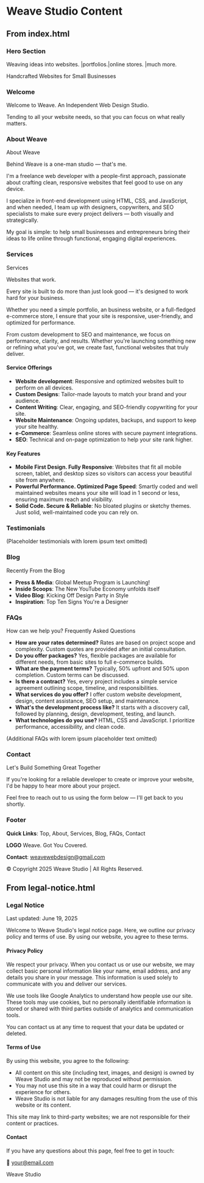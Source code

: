 # Weave Studio Content

## From index.html

### Hero Section
Weaving ideas into websites. |portfolios.|online stores. |much more.

Handcrafted Websites for Small Businesses

### Welcome
Welcome to Weave. An Independent Web Design Studio.

Tending to all your website needs, so that you can focus on what really matters.

### About Weave
About Weave

Behind Weave is a one-man studio — that's me.

I'm a freelance web developer with a people-first approach, passionate about crafting clean, responsive websites that feel good to use on any device.

I specialize in front-end development using HTML, CSS, and JavaScript, and when needed, I team up with designers, copywriters, and SEO specialists to make sure every project delivers — both visually and strategically.

My goal is simple: to help small businesses and entrepreneurs bring their ideas to life online through functional, engaging digital experiences.

### Services
Services

Websites that work.

Every site is built to do more than just look good — it's designed to work hard for your business.

Whether you need a simple portfolio, an business website, or a full-fledged e-commerce store, I ensure that your site is responsive, user-friendly, and optimized for performance.

From custom development to SEO and maintenance, we focus on performance, clarity, and results. Whether you're launching something new or refining what you've got, we create fast, functional websites that truly deliver.

#### Service Offerings
- **Website development**: Responsive and optimized websites built to perform on all devices.
- **Custom Designs**: Tailor-made layouts to match your brand and your audience.
- **Content Writing**: Clear, engaging, and SEO-friendly copywriting for your site.
- **Website Maintenance**: Ongoing updates, backups, and support to keep your site healthy.
- **e-Commerce**: Seamless online stores with secure payment integrations.
- **SEO**: Technical and on-page optimization to help your site rank higher.

#### Key Features
- **Mobile First Design. Fully Responsive**: Websites that fit all mobile screen, tablet, and desktop sizes so visitors can access your beautiful site from anywhere.
- **Powerful Performance. Optimized Page Speed**: Smartly coded and well maintained websites means your site will load in 1 second or less, ensuring maximum reach and visibility.
- **Solid Code. Secure & Reliable**: No bloated plugins or sketchy themes. Just solid, well-maintained code you can rely on.

### Testimonials
(Placeholder testimonials with lorem ipsum text omitted)

### Blog
Recently From the Blog

- **Press & Media**: Global Meetup Program is Launching!
- **Inside Scoops**: The New YouTube Economy unfolds itself
- **Video Blog**: Kicking Off Design Party in Style
- **Inspiration**: Top Ten Signs You're a Designer

### FAQs
How can we help you? Frequently Asked Questions

- **How are your rates determined?** Rates are based on project scope and complexity. Custom quotes are provided after an initial consultation.
- **Do you offer packages?** Yes, flexible packages are available for different needs, from basic sites to full e-commerce builds.
- **What are the payment terms?** Typically, 50% upfront and 50% upon completion. Custom terms can be discussed.
- **Is there a contract?** Yes, every project includes a simple service agreement outlining scope, timeline, and responsibilities.
- **What services do you offer?** I offer custom website development, design, content assistance, SEO setup, and maintenance.
- **What's the development process like?** It starts with a discovery call, followed by planning, design, development, testing, and launch.
- **What technologies do you use?** HTML, CSS and JavaScript. I prioritize performance, accessibility, and clean code.

(Additional FAQs with lorem ipsum placeholder text omitted)

### Contact
Let's Build Something Great Together

If you're looking for a reliable developer to create or improve your website, I'd be happy to hear more about your project.

Feel free to reach out to us using the form below — I'll get back to you shortly.

### Footer
**Quick Links**: Top, About, Services, Blog, FAQs, Contact

**LOGO** Weave. Got You Covered.

**Contact**: weavewebdesign@gmail.com

© Copyright 2025 Weave Studio | All Rights Reserved.

## From legal-notice.html

### Legal Notice
Last updated: June 19, 2025

Welcome to Weave Studio's legal notice page. Here, we outline our privacy policy and terms of use. By using our website, you agree to these terms.

#### Privacy Policy
We respect your privacy. When you contact us or use our website, we may collect basic personal information like your name, email address, and any details you share in your message. This information is used solely to communicate with you and deliver our services.

We use tools like Google Analytics to understand how people use our site. These tools may use cookies, but no personally identifiable information is stored or shared with third parties outside of analytics and communication tools.

You can contact us at any time to request that your data be updated or deleted.

#### Terms of Use
By using this website, you agree to the following:

- All content on this site (including text, images, and design) is owned by Weave Studio and may not be reproduced without permission.
- You may not use this site in a way that could harm or disrupt the experience for others.
- Weave Studio is not liable for any damages resulting from the use of this website or its content.

This site may link to third-party websites; we are not responsible for their content or practices.

#### Contact
If you have any questions about this page, feel free to get in touch:

📧 your@email.com

Weave Studio
